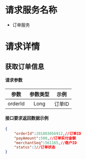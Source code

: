 # 请求服务名称

* 订单服务

# 请求详情

## 获取订单信息

#### 请求参数

|参数|参数类型|示例|
|:------:|:------:|:------:|
|orderId|Long|订单ID|

#### 接口要求返回数据示例

```json
{
	"orderId":201803056912,//订单ID
	"payAmount":500,//订单实付金额
	"merchantSeq":561165,//商户ID
	"status":3//订单状态
}
```